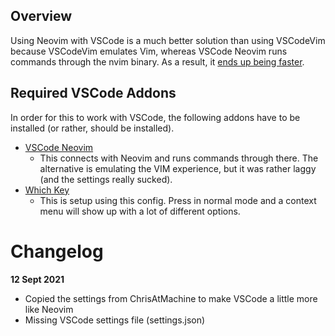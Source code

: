 ## Overview
Using Neovim with VSCode is a much better solution than using VSCodeVim
because VSCodeVim emulates Vim, whereas VSCode Neovim runs commands through
the nvim binary. As a result, it [ends up being faster](https://galenwong.github.io/blog/2021-03-22-vscode-neovim-vs-vscodevim/#:~:text=VSCodeVim%20and%20vscode-neovim%20are%20implemented%20differently.%20VSCodeVim%20simulated,the%20text%20buffer%20is%20manipulated%20by%20Neovim%20instead.).

## Required VSCode Addons

In order for this to work with VSCode, the following addons have to be
installed (or rather, should be installed).

- [VSCode Neovim](https://github.com/asvetliakov/vscode-neovim)
  - This connects with Neovim and runs commands through there. The alternative
    is emulating the VIM experience, but it was rather laggy (and the settings
    really sucked).
- [Which Key](https://github.com/VSpaceCode/vscode-which-key)
  - This is setup using this config. Press <spacebar> in normal mode and a
    context menu will show up with a lot of different options.

# Changelog
**12 Sept 2021**
- Copied the settings from ChrisAtMachine to make VSCode a little more like
  Neovim
- Missing VSCode settings file (settings.json)